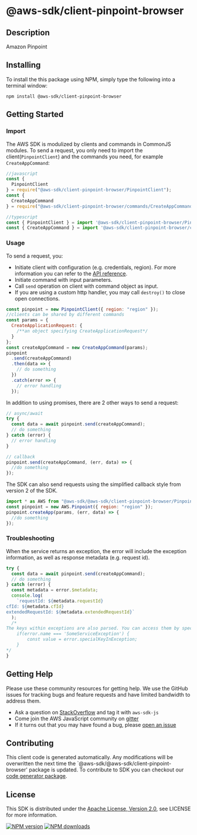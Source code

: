 # @aws-sdk/client-pinpoint-browser

## Description

Amazon Pinpoint

## Installing

To install the this package using NPM, simply type the following into a terminal window:

```
npm install @aws-sdk/client-pinpoint-browser
```

## Getting Started

### Import

The AWS SDK is modulized by clients and commands in CommonJS modules. To send a request, you only need to import the client(`PinpointClient`) and the commands you need, for example `CreateAppCommand`:

```javascript
//javascript
const {
  PinpointClient
} = require("@aws-sdk/client-pinpoint-browser/PinpointClient");
const {
  CreateAppCommand
} = require("@aws-sdk/client-pinpoint-browser/commands/CreateAppCommand");
```

```javascript
//typescript
const { PinpointClient } = import '@aws-sdk/client-pinpoint-browser/PinpointClient';
const { CreateAppCommand } = import '@aws-sdk/client-pinpoint-browser/commands/CreateAppCommand';
```

### Usage

To send a request, you:

- Initiate client with configuration (e.g. credentials, region). For more information you can refer to the [API reference][].
- Initiate command with input parameters.
- Call `send` operation on client with command object as input.
- If you are using a custom http handler, you may call `destroy()` to close open connections.

```javascript
const pinpoint = new PinpointClient({ region: "region" });
//clients can be shared by different commands
const params = {
  CreateApplicationRequest: {
    /**an object specifying CreateApplicationRequest*/
  }
};
const createAppCommand = new CreateAppCommand(params);
pinpoint
  .send(createAppCommand)
  .then(data => {
    // do something
  })
  .catch(error => {
    // error handling
  });
```

In addition to using promises, there are 2 other ways to send a request:

```javascript
// async/await
try {
  const data = await pinpoint.send(createAppCommand);
  // do something
} catch (error) {
  // error handling
}
```

```javascript
// callback
pinpoint.send(createAppCommand, (err, data) => {
  //do something
});
```

The SDK can also send requests using the simplified callback style from version 2 of the SDK.

```javascript
import * as AWS from "@aws-sdk/@aws-sdk/client-pinpoint-browser/Pinpoint";
const pinpoint = new AWS.Pinpoint({ region: "region" });
pinpoint.createApp(params, (err, data) => {
  //do something
});
```

### Troubleshooting

When the service returns an exception, the error will include the exception information, as well as response metadata (e.g. request id).

```javascript
try {
  const data = await pinpoint.send(createAppCommand);
  // do something
} catch (error) {
  const metadata = error.$metadata;
  console.log(
    `requestId: ${metadata.requestId}
cfId: ${metadata.cfId}
extendedRequestId: ${metadata.extendedRequestId}`
  );
  /*
The keys within exceptions are also parsed. You can access them by specifying exception names:
    if(error.name === 'SomeServiceException') {
        const value = error.specialKeyInException;
    }
*/
}
```

## Getting Help

Please use these community resources for getting help. We use the GitHub issues for tracking bugs and feature requests and have limited bandwidth to address them.

- Ask a question on [StackOverflow](https://stackoverflow.com/questions/tagged/aws-sdk-js) and tag it with `aws-sdk-js`
- Come join the AWS JavaScript community on [gitter](https://gitter.im/aws/aws-sdk-js-v3)
- If it turns out that you may have found a bug, please [open an issue](https://github.com/aws/aws-sdk-js-v3/issues)

## Contributing

This client code is generated automatically. Any modifications will be overwritten the next time the `@aws-sdk/@aws-sdk/client-pinpoint-browser' package is updated. To contribute to SDK you can checkout our [code generator package][].

## License

This SDK is distributed under the
[Apache License, Version 2.0](http://www.apache.org/licenses/LICENSE-2.0),
see LICENSE for more information.

[code generator package]: https://github.com/aws/aws-sdk-js-v3/tree/master/packages/service-types-generator
[api reference]: https://docs.aws.amazon.com/AWSJavaScriptSDK/latest/

[![NPM version](https://img.shields.io/npm/v/@aws-sdk/client-pinpoint-browser.svg)](https://www.npmjs.com/package/@aws-sdk/client-pinpoint-browser)
[![NPM downloads](https://img.shields.io/npm/dm/@aws-sdk/client-pinpoint-browser.svg)](https://www.npmjs.com/package/@aws-sdk/client-pinpoint-browser)
